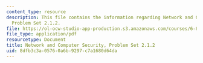 ```yaml
---
content_type: resource
description: This file contains the information regarding Network and Computer Security,
  Problem Set 2.1.2.
file: https://ol-ocw-studio-app-production.s3.amazonaws.com/courses/6-857-network-and-computer-security-spring-2014/8dfb3c3a05760a6b9297c7a1680d64da_MIT6_857S14_2.1.2.pdf
file_type: application/pdf
resourcetype: Document
title: Network and Computer Security, Problem Set 2.1.2
uid: 8dfb3c3a-0576-0a6b-9297-c7a1680d64da
---
```

